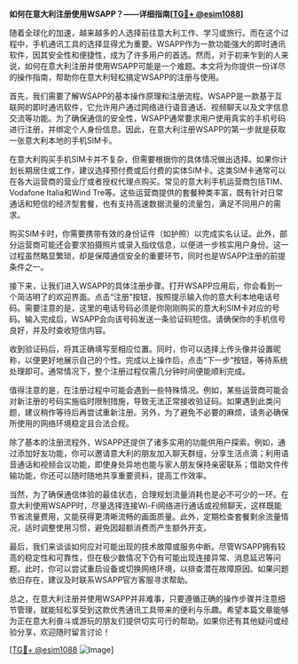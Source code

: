**如何在意大利注册使用WSAPP？——详细指南[[TG💪+ @esim1088](https://t.me/s/esim1088)]**

随着全球化的加速，越来越多的人选择前往意大利工作、学习或旅行。而在这个过程中，手机通讯工具的选择显得尤为重要。WSAPP作为一款功能强大的即时通讯软件，因其安全性和便捷性，成为了许多用户的首选。然而，对于初来乍到的人来说，如何在意大利注册并使用WSAPP可能是一个难题。本文将为你提供一份详尽的操作指南，帮助你在意大利轻松搞定WSAPP的注册与使用。

首先，我们需要了解WSAPP的基本操作原理和注册流程。WSAPP是一款基于互联网的即时通讯软件，它允许用户通过网络进行语音通话、视频聊天以及文字信息交流等功能。为了确保通信的安全性，WSAPP通常要求用户使用真实的手机号码进行注册，并绑定个人身份信息。因此，在意大利注册WSAPP的第一步就是获取一张意大利本地的手机SIM卡。

在意大利购买手机SIM卡并不复杂，但需要根据你的具体情况做出选择。如果你计划长期居住或工作，建议选择预付费或后付费的实体SIM卡。这类SIM卡通常可以在各大运营商的营业厅或者授权代理点购买。常见的意大利手机运营商包括TIM、Vodafone Italia和Wind Tre等。这些运营商提供的套餐种类丰富，既有针对日常通话和短信的经济型套餐，也有支持高速数据流量的流量包，满足不同用户的需求。

购买SIM卡时，你需要携带有效的身份证件（如护照）以完成实名认证。此外，部分运营商可能还会要求拍摄照片或录入指纹信息，以便进一步核实用户身份。这一过程虽然略显繁琐，却是保障通信安全的重要环节，同时也是WSAPP注册的前提条件之一。

接下来，让我们进入WSAPP的具体注册步骤。打开WSAPP应用后，你会看到一个简洁明了的欢迎界面。点击“注册”按钮，按照提示输入你的意大利本地电话号码。需要注意的是，这里的电话号码必须是你刚刚购买的意大利SIM卡对应的号码。输入完成后，WSAPP会向该号码发送一条验证码短信。请确保你的手机信号良好，并及时查收短信内容。

收到验证码后，将其正确填写至相应位置。同时，你可以选择上传头像并设置昵称，以便更好地展示自己的个性。完成以上操作后，点击“下一步”按钮，等待系统处理即可。通常情况下，整个注册过程仅需几分钟时间便能顺利完成。

值得注意的是，在注册过程中可能会遇到一些特殊情况。例如，某些运营商可能会对新注册的号码实施临时限制措施，导致无法正常接收验证码。如果遇到此类问题，建议稍作等待后再尝试重新注册。另外，为了避免不必要的麻烦，请务必确保所使用的网络环境稳定且合法合规。

除了基本的注册流程外，WSAPP还提供了诸多实用的功能供用户探索。例如，通过添加好友功能，你可以邀请意大利的朋友加入聊天群组，分享生活点滴；利用语音通话和视频会议功能，即使身处异地也能与家人朋友保持亲密联系；借助文件传输功能，你还可以随时随地共享重要资料，提高工作效率。

当然，为了确保通信体验的最佳状态，合理规划流量消耗也是必不可少的一环。在意大利使用WSAPP时，尽量选择连接Wi-Fi网络进行通话或视频聊天，这样既能节省流量费用，又能获得更清晰流畅的画面质量。此外，定期检查套餐剩余流量情况，适时调整使用习惯，避免因超额消费而产生额外开支。

最后，我们来谈谈如何应对可能出现的技术故障或服务中断。尽管WSAPP拥有较高的稳定性和可靠性，但在极少数情况下仍有可能出现连接异常、消息延迟等问题。此时，你可以尝试重启设备或切换网络环境，以排查潜在故障原因。如果问题依旧存在，建议及时联系WSAPP官方客服寻求帮助。

总之，在意大利注册并使用WSAPP并非难事，只要遵循正确的操作步骤并注意细节管理，就能轻松享受到这款优秀通讯工具带来的便利与乐趣。希望本篇文章能够为正在意大利奋斗或游玩的朋友们提供切实可行的帮助。如果你还有其他疑问或经验分享，欢迎随时留言讨论！

[[TG💪+ @esim1088](https://t.me/s/esim1088) ![Image](https://i.postimg.cc/4NQfJmqS/Snipaste-2025-05-13-00-14-12.png)]